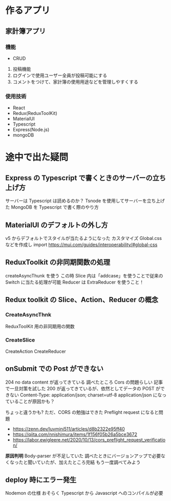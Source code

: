# 作るアプリ

## 家計簿アプリ

### 機能

- CRUD

1. 投稿機能
2. ログインで使用ユーザー全員が投稿可能にする
3. コメントをつけて、家計簿の使用用途などを管理しやすくする

### 使用技術

- React
- Redux(ReduxToolKit)
- MaterialUI
- Typescript
- Express(Node.js)
- mongoDB

# 途中で出た疑問

## Express の Typescript で書くときのサーバーの立ち上げ方

サーバーは Typescript は読めるのか？
Tsnode を使用してサーバーを立ち上げた
MongoDB を Typescript で書く際のやり方

## MaterialUI のデフォルトの外し方

v5 からデフォルトでスタイルが当たるようになった
カスタマイズ
Global.css などを作成し import
https://mui.com/guides/interoperability/#global-css

## ReduxToolkit の非同期関数の処理

createAsyncThunk を使う
この時 Slice 内は「addcase」を使うことで従来の Switch に当たる処理が可能
Reducer は ExtraReducer を使うこと！

## Redux toolkit の Slice、Action、Reducer の概念

### CreateAsyncThnk

ReduxToolKit 用の非同期用の関数

### CreateSlice

CreateAction
CreateReducer

## onSubmit での Post ができない

204 no data content が返ってきている
調べたところ Cors の問題らしい
記事で一旦対策を試した
200 が返ってきているが、依然としてデータの POST ができない
Content-Type: application/json; charset=utf-8
application/json になっていることが原因かも？

ちょっと違うかも?
ただ、CORS の勉強はできた
Preflight request になると問題

- https://zenn.dev/luvmini511/articles/d8b2322e95ff40
- https://qiita.com/nnishimura/items/1f156f05b26a5bce3672
- https://labor.ewigleere.net/2020/10/13/cors_preflight_request_verification/

**原因判明**
Body-parser が不足していた
調べたときにバージョンアップで必要なくなったと聞いていたが、加えたところ完結
もう一度調べてみよう

## deploy 時にエラー発生

Nodemon の仕様
おそらく Typescript から Javascript へのコンパイルが必要
